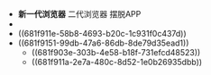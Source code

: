- **新一代浏览器** 二代浏览器 摆脱APP
-
- ((681f911e-58b8-4693-b20c-1c931f0c437d))
- ((681f9151-99db-47a6-86db-8de79d35ead1))
	- ((681f903e-303b-4e58-b18f-731efcd48523))
	- ((681f911a-2e7a-480c-8d52-1e0b26935dbb))